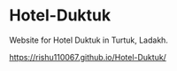 # Hotel-Duktuk

Website for Hotel Duktuk in Turtuk, Ladakh.

https://rishu110067.github.io/Hotel-Duktuk/
